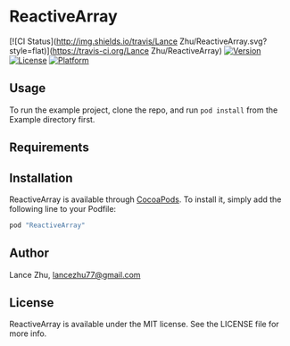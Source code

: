 # ReactiveArray

[![CI Status](http://img.shields.io/travis/Lance Zhu/ReactiveArray.svg?style=flat)](https://travis-ci.org/Lance Zhu/ReactiveArray)
[![Version](https://img.shields.io/cocoapods/v/ReactiveArray.svg?style=flat)](http://cocoapods.org/pods/ReactiveArray)
[![License](https://img.shields.io/cocoapods/l/ReactiveArray.svg?style=flat)](http://cocoapods.org/pods/ReactiveArray)
[![Platform](https://img.shields.io/cocoapods/p/ReactiveArray.svg?style=flat)](http://cocoapods.org/pods/ReactiveArray)

## Usage

To run the example project, clone the repo, and run `pod install` from the Example directory first.

## Requirements

## Installation

ReactiveArray is available through [CocoaPods](http://cocoapods.org). To install
it, simply add the following line to your Podfile:

```ruby
pod "ReactiveArray"
```

## Author

Lance Zhu, lancezhu77@gmail.com

## License

ReactiveArray is available under the MIT license. See the LICENSE file for more info.
